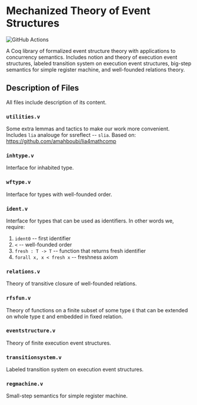# Mechanized Theory of Event Structures

![GitHub Actions][github-actions-badge]

[github-actions-badge]: https://github.com/volodeyka/event-struct/workflows/CI/badge.svg

A Coq library of formalized event structure theory with applications to concurrency semantics.
Includes notion and theory of execution event structures, labeled transition
system on execution event structures, big-step semantics for simple
register machine, and well-founded relations theory.

## Description of Files
All files include description of its content.

### `utilities.v`
Some extra lemmas and tactics to make our work more convenient.
Includes `lia` analouge for ssreflect -- `slia`.
Based on: https://github.com/amahboubi/lia4mathcomp

### `inhtype.v`
Interface for inhabited type.

### `wftype.v`
Interface for types with well-founded order.

### `ident.v`
Interface for types that can be used as identifiers.
In other words we, require:
1) `ident0` -- first identifier
2) `<` -- well-founded order
3) `fresh : T -> T` -- function that returns fresh identifier
4) `forall x, x < fresh x` -- freshness axiom

### `relations.v`
Theory of transitive closure of well-founded relations.

### `rfsfun.v`
Theory of functions on a finite subset of some type `E` that can be extended
on whole type `E` and embedded in fixed relation. 

### `eventstructure.v`
Theory of finite execution event structures.

### `transitionsystem.v`
Labeled transition system on execution event structures.

### `regmachine.v`
Small-step semantics for simple register machine.